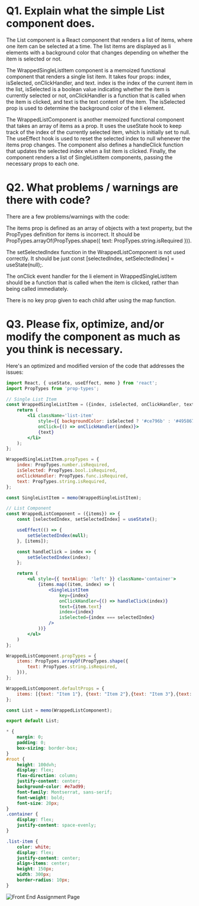 # Q1. Explain what the simple List component does.
The List component is a React component that renders a list of items, where one item can be selected at a time. The list items are displayed as li elements with a background color that changes depending on whether the item is selected or not.

The WrappedSingleListItem component is a memoized functional component that renders a single list item. It takes four props: index, isSelected, onClickHandler, and text. index is the index of the current item in the list, isSelected is a boolean value indicating whether the item is currently selected or not, onClickHandler is a function that is called when the item is clicked, and text is the text content of the item. The isSelected prop is used to determine the background color of the li element.

The WrappedListComponent is another memoized functional component that takes an array of items as a prop. It uses the useState hook to keep track of the index of the currently selected item, which is initially set to null. The useEffect hook is used to reset the selected index to null whenever the items prop changes. The component also defines a handleClick function that updates the selected index when a list item is clicked. Finally, the component renders a list of SingleListItem components, passing the necessary props to each one.


# Q2. What problems / warnings are there with code?
There are a few problems/warnings with the code:

The items prop is defined as an array of objects with a text property, but the PropTypes definition for items is incorrect. It should be PropTypes.arrayOf(PropTypes.shape({ text: PropTypes.string.isRequired })).

The setSelectedIndex function in the WrappedListComponent is not used correctly. It should be just const [selectedIndex, setSelectedIndex] = useState(null);.

The onClick event handler for the li element in WrappedSingleListItem should be a function that is called when the item is clicked, rather than being called immediately.

There is no key prop given to each child after using the map function.




# Q3. Please fix, optimize, and/or modify the component as much as you think is necessary.
Here's an optimized and modified version of the code that addresses the issues:

```jsx
import React, { useState, useEffect, memo } from 'react';
import PropTypes from 'prop-types';

// Single List Item
const WrappedSingleListItem = ({index, isSelected, onClickHandler, text}) => {
    return (
        <li className='list-item'
            style={{ backgroundColor: isSelected ? '#ce796b' : '#495867'}}
            onClick={() => onClickHandler(index)}>
            {text}
        </li>
    );
};

WrappedSingleListItem.propTypes = {
    index: PropTypes.number.isRequired,
    isSelected: PropTypes.bool.isRequired,
    onClickHandler: PropTypes.func.isRequired,
    text: PropTypes.string.isRequired,
};

const SingleListItem = memo(WrappedSingleListItem);

// List Component
const WrappedListComponent = ({items}) => {
    const [selectedIndex, setSelectedIndex] = useState();

    useEffect(() => {
        setSelectedIndex(null);
    }, [items]);

    const handleClick = index => {
        setSelectedIndex(index);
    };

    return (
        <ul style={{ textAlign: 'left' }} className='container'>
            {items.map((item, index) => (
                <SingleListItem
                    key={index}
                    onClickHandler={() => handleClick(index)}
                    text={item.text}
                    index={index}
                    isSelected={index === selectedIndex}
                />
            ))}
        </ul>
    )
};

WrappedListComponent.propTypes = {
    items: PropTypes.arrayOf(PropTypes.shape({
        text: PropTypes.string.isRequired,
    })),
};

WrappedListComponent.defaultProps = {
    items: [{text: "Item 1"}, {text: "Item 2"},{text: "Item 3"},{text: "Item 4"}]
};

const List = memo(WrappedListComponent);

export default List;
```

```css
* {
    margin: 0;
    padding: 0;
    box-sizing: border-box;
}
#root {
    height: 100dvh;
    display: flex;
    flex-direction: column;
    justify-content: center;
    background-color: #e7ad99;
    font-family: Montserrat, sans-serif;
    font-weight: bold;
    font-size: 20px;
}
.container {
    display: flex;
    justify-content: space-evenly;
}

.list-item {
    color: white;
    display: flex;
    justify-content: center;
    align-items: center;
    height: 150px;
    width: 300px;
    border-radius: 10px;
}
```

![Front End Assignment Page](/)
